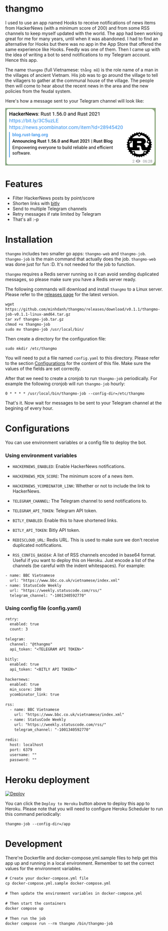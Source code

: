 # thangmo
I used to use an app named Hooks to receive notifications of news items from HackerNews (with a minimum score of 200) and from some RSS channels to keep myself updated with the world. The app had been working great for me for many years, until when it was abandoned. I had to find an alternative for Hooks but there was no app in the App Store that offered the same experience like Hooks. Feedly was one of them. Then I came up with the idea of writing a bot to send notifications to my Telegram account. Hence this app.

The name `thangmo` (full Vietnamese: `thằng mõ`) is the role name of a man in the villages of ancient Vietnam. His job was to go around the village to tell the villagers to gather at the communal house of the village. The people then will come to hear about the recent news in the area and the new policies from the feudal system.

Here's how a message sent to your Telegram channel will look like:

![Sample Message](/sample_message.png)

# Features
- Filter HackerNews posts by point/score
- Shorten links with [bitly](https://bitly.com/)
- Send to multiple Telegram channels
- Retry messages if rate limited by Telegram
- That's all :-p

# Installation
`thangmo` includes two smaller go apps: `thangmo-web` and `thangmo-job`.
`thangmo-job` is the main command that actually does the job.
`thangmo-web` was done just for fun :D. It's not needed for the job to function.

`thangmo` requires a Redis server running so it can avoid sending duplicated messages, so please make sure you have a Redis server ready.

The following commands will download and install `thangmo` to a Linux server. Please refer to the [releases page](https://github.com/minhdanh/thangmo/releases) for the latest version.
```
wget https://github.com/minhdanh/thangmo/releases/download/v0.1.1/thangmo-job-v0.1.1-linux-amd64.tar.gz
tar xvf thangmo-job.tar.gz
chmod +x thangmo-job
sudo mv thangmo-job /usr/local/bin/
```
Then create a directory for the configuration file:
```
sudo mkdir /etc/thangmo
```
You will need to put a file named `config.yaml` to this directory. Please refer to the section [Configurations](#configurations) for the content of this file. Make sure the values of the fields are set correctly.

After that we need to create a cronjob to run `thangmo-job` periodically. For example the following cronjob will run `thangmo-job` hourly:
```
0 * * * * /usr/local/bin/thangmo-job --config-dir=/etc/thangmo
```

That's it. Now wait for messages to be sent to your Telegram channel at the begining of every hour.

# Configurations
You can use environment variables or a config file to deploy the bot.

### Using environment variables
- `HACKERNEWS_ENABLED`: Enable HackerNews notifications.
- `HACKERNEWS_MIN_SCORE`: The minimum score of a news item.
- `HACKERNEWS_YCOMBINATOR_LINK`: Whether or not to include the link to HackerNews.

- `TELEGRAM_CHANNEL`: The Telegram channel to send notifications to.
- `TELEGRAM_API_TOKEN`: Telegram API token.

- `BITLY_ENABLED`: Enable this to have shortened links.
- `BITLY_API_TOKEN`: Bitly API token.
- `REDISCLOUD_URL`: Redis URL. This is used to make sure we don't receive duplicated notifications.
- `RSS_CONFIG_BASE64`: A list of RSS channels encoded in base64 format. Useful if you want to deploy this on Heroku. Just encode a list of the channels (be careful with the indent whitespaces). For example:
```
- name: BBC Vietnamese
  url: "https://www.bbc.co.uk/vietnamese/index.xml"
- name: StatusCode Weekly
  url: "https://weekly.statuscode.com/rss/"
  telegram_channel: "-1001340592770"
```

### Using config file (config.yaml)

```
retry:
  enabled: true
  count: 3

telegram:
  channel: "@thangmo"
  api_token: "<TELEGRAM API TOKEN>"

bitly:
  enabled: true
  api_token: "<BITLY API TOKEN>"

hackernews:
  enabled: true
  min_score: 200
  ycombinator_link: true

rss:
  - name: BBC Vietnamese
    url: "https://www.bbc.co.uk/vietnamese/index.xml"
  - name: StatusCode Weekly
    url: "https://weekly.statuscode.com/rss/"
    telegram_channel: "-1001340592770"

redis:
  host: localhost
  port: 6379
  username: ""
  password: ""
```
# Heroku deployment
[![Deploy](https://www.herokucdn.com/deploy/button.svg)](https://heroku.com/deploy)

You can click the `Deploy to Heroku` button above to deploy this app to Heroku.
Please note that you will need to configure Heroku Scheduler to run this command periodically:

```
thangmo-job --config-dir=/app
```

# Development
There're Dockerfile and docker-compose.yml.sample files to help get this app up and running in a local environment. Remember to set the correct values for the environment variables.

```
# Create your docker-compose.yml file
cp docker-compose.yml.sample docker-compose.yml

# Then update the environment variables in docker-compose.yml

# Then start the containers
docker compose up

# Then run the job
docker compose run --rm thangmo /bin/thangmo-job
```

